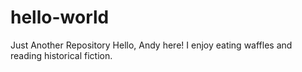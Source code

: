 # hello-world
Just Another Repository
Hello, Andy here! I enjoy eating waffles and reading historical fiction. 
